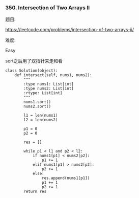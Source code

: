 ### 350. Intersection of Two Arrays II

题目:

<https://leetcode.com/problems/intersection-of-two-arrays-ii/>


难度:

Easy


sort之后用了双指针来走和看


```
class Solution(object):
    def intersect(self, nums1, nums2):
        """
        :type nums1: List[int]
        :type nums2: List[int]
        :rtype: List[int]
        """
        nums1.sort()
        nums2.sort()
        
        l1 = len(nums1)
        l2 = len(nums2)
        
        p1 = 0
        p2 = 0
        
        res = []
        
        while p1 < l1 and p2 < l2:
            if nums1[p1] < nums2[p2]:
                p1 += 1
            elif nums1[p1] > nums2[p2]:
                p2 += 1
            else:
                res.append(nums1[p1])
                p1 += 1
                p2 += 1
        return res
```






        
